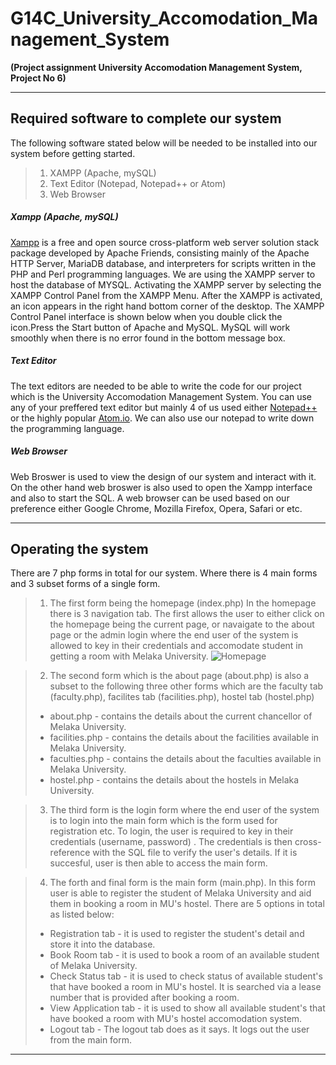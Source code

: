# **G14C_University_Accomodation_Management_System**
**(Project assignment University Accomodation Management System, Project No 6)**

---
## **Required software to complete our system**

The following software stated below will be needed to be installed into our system before getting started.
>1. XAMPP (Apache, mySQL)
>2. Text Editor (Notepad, Notepad++ or Atom)
>3. Web Browser

##### Xampp (Apache, mySQL)
[Xampp](https://www.apachefriends.org/index.html ) is a free and open source cross-platform web server solution stack package developed by Apache Friends, consisting mainly of the Apache HTTP Server, MariaDB database, and interpreters for scripts written in the PHP and Perl programming languages. We are using the XAMPP server to host the database of MYSQL. Activating the XAMPP server by selecting the XAMPP Control Panel from the XAMPP Menu. After the XAMPP is activated, an icon       appears in the right hand bottom corner of the desktop. The XAMPP Control Panel interface is shown below when you double click the icon.Press the Start button of Apache and MySQL. MySQL will work smoothly when there is no error found in the bottom message box.

##### Text Editor
The text editors are needed to be able to write the code for our project which is the University Accomodation Management System. You can use any of your preffered text editor but mainly 4 of us used either [Notepad++](https://notepad-plus-plus.org/)  or the highly popular [Atom.io](https://atom.io/). We can also use our notepad to write down the programming language.  

##### Web Browser
Web Broswer is used to view the design of our system and interact with it. On the other hand web broswer is also used to open the Xampp interface and also to start the SQL. A web browser can be used based on our preference either Google Chrome, Mozilla Firefox, Opera, Safari or etc.

---
## **Operating the system**

There are 7 php forms in total for our system. Where there is 4 main forms and 3 subset forms of a single form.

>1. The first form being the homepage (index.php) In the homepage there is 3 navigation tab. The first allows the user to either click on the homepage being the current page, or navaigate to the about page or the admin login where the end user of the system is allowed to key in their credentials and accomodate student in getting a room with Melaka University.
![Homepage](https://github.com/tesh5581/G14C_University_Accomodation_Management_System/tree/master/Images/homepage.jpg)


>2. The second form which is the about page (about.php) is also a subset to the following three other forms which are the faculty tab (faculty.php), facilites tab (facilities.php), hostel tab (hostel.php)
>- about.php - contains the details about the current chancellor of Melaka University.
>- facilities.php - contains the details about the facilities available in Melaka University.
>- faculties.php - contains the details about the faculties available in Melaka University.
>- hostel.php - contains the details about the hostels in Melaka University.

>3. The third form is the login form where the end user of the system is to login into the main form which is the form used for registration etc.
> To login, the user is required to key in their credentials (username, password)
. The credentials is then cross-reference with the SQL file to verify the user's details. If it is succesful, user is then able to access the main form.

>4. The forth and final form is the main form (main.php). In this form user is able to register the student of Melaka University and aid them in booking a room in MU's hostel. There are 5 options in total as listed below:
>- Registration tab - it is used to register the student's detail and store it into the database.
>- Book Room tab - it is used to book a room of an available student of Melaka University.
>- Check Status tab - it is used to check status of available student's that have booked a room in MU's hostel. It is searched via a lease number that is provided after booking a room.
>- View Application tab - it is used to show all available student's that have booked a room with MU's hostel accomodation system.
>- Logout tab - The logout tab does as it says. It logs out the user from the main form.
---
